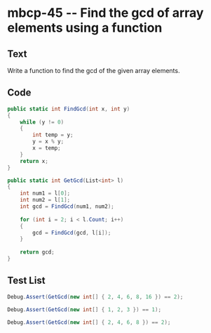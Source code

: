 # mbcp-45 -- Find the gcd of array elements using a function

## Text

Write a function to find the gcd of the given array elements.

## Code

```csharp
public static int FindGcd(int x, int y) 
{
    while (y != 0) 
    {
        int temp = y;
        y = x % y;
        x = temp;
    }
    return x;
}

public static int GetGcd(List<int> l) 
{
    int num1 = l[0];
    int num2 = l[1];
    int gcd = FindGcd(num1, num2);
    
    for (int i = 2; i < l.Count; i++) 
    {
        gcd = FindGcd(gcd, l[i]);
    }
    
    return gcd;
}
```

## Test List

```csharp
Debug.Assert(GetGcd(new int[] { 2, 4, 6, 8, 16 }) == 2);
```

```csharp
Debug.Assert(GetGcd(new int[] { 1, 2, 3 }) == 1);
```

```csharp
Debug.Assert(GetGcd(new int[] { 2, 4, 6, 8 }) == 2);
```
